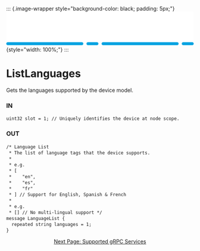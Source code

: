 ::: {.image-wrapper style="background-color: black; padding: 5px;"}
![Catena Logo](images/Catena%20Logo_PMS2191%20&%20White.png){style="width: 100%;"}
:::

# ListLanguages
Gets the languages supported by the device model.

### IN
```
uint32 slot = 1; // Uniquely identifies the device at node scope.
```

### OUT
```
/* Language List
 * The list of language tags that the device supports.
 *
 * e.g.
 * [
 *    "en",
 *    "es",
 *    "fr"
 * ] // Support for English, Spanish & French
 *
 * e.g.
 * [] // No multi-lingual support */
message LanguageList {
  repeated string languages = 1;
}
```

<div style="text-align: center">

[Next Page: Supported gRPC Services](gRPC.html)

</div>